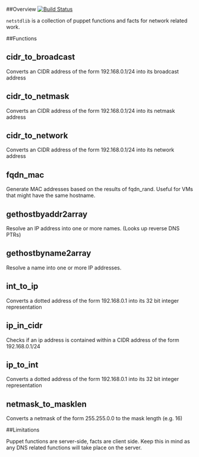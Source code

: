 ##Overview
[![Build Status](https://travis-ci.org/Yelp/puppet-netstdlib.png)](https://travis-ci.org/Yelp/puppet-netstdlib)

`netstdlib` is a collection of puppet functions and facts for network related work.

##Functions

cidr_to_broadcast
-------------------
Converts an CIDR address of the form 192.168.0.1/24 into its broadcast address

cidr_to_netmask
-------------------
Converts an CIDR address of the form 192.168.0.1/24 into its netmask address

cidr_to_network
-------------------
Converts an CIDR address of the form 192.168.0.1/24 into its network address

fqdn_mac
-------------------
Generate MAC addresses based on the results of fqdn_rand. Useful for VMs that 
might have the same hostname.

gethostbyaddr2array
-------------------
Resolve an IP address into one or more names. (Looks up reverse DNS PTRs)

gethostbyname2array
-------------------
Resolve a name into one or more IP addresses.

int_to_ip
-------------------
Converts a dotted address of the form 192.168.0.1 into its 32 bit integer representation

ip_in_cidr
-------------------
Checks if an ip address is contained within a CIDR address of the form 192.168.0.1/24

ip_to_int
-------------------
Converts a dotted address of the form 192.168.0.1 into its 32 bit integer representation

netmask_to_masklen
-------------------
Converts a netmask of the form 255.255.0.0 to the mask length (e.g. 16)

##Limitations

Puppet functions are server-side, facts are client side. Keep this in mind as 
any DNS related functions will take place on the server.

